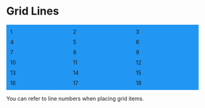 <!DOCTYPE html>
<html>
<head>
<style>
.grid-container {
  display: grid;
  grid-template-columns: auto auto auto;
  gap: 10px;
  background-color: #2196F3;
  padding: 10px;
}

.grid-container > div {
  background-color: rgba(255, 255, 255, 0.8);
  text-align: center;
  padding: 20px 0;
  font-size: 30px;
}

.item1 {
  grid-column-start: 1;
  grid-column-end: 3;
}
</style>
</head>
<body>

<h1>Grid Lines</h1>

<div class="grid-container">
  <div class="item1">1</div>
  <div class="item2">2</div>
  <div class="item3">3</div>  
  <div class="item4">4</div>
  <div class="item5">5</div>
  <div class="item6">6</div>
  <div class="item7">7</div>
  <div class="item8">8</div>  
  <div class="item9">9</div>
  <div class="item10">10</div>
  <div class="item11">11</div>
  <div class="item12">12</div>
  <div class="item13">13</div>
  <div class="item14">14</div>
  <div class="item15">15</div>
  <div class="item16">16</div>
  <div class="item17">17</div>
  <div class="item18">18</div>
</div>

<p>You can refer to line numbers when placing grid items.</p>

</body>
</html>